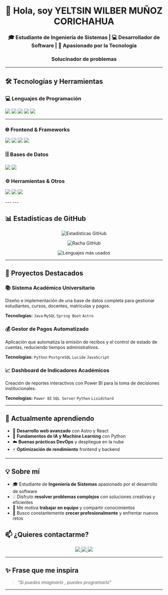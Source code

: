 <h1 align="center">👋 Hola, soy YELTSIN WILBER MUÑOZ CORICHAHUA</h1>
<h3 align="center">🎓 Estudiante de Ingeniería de Sistemas | 💻 Desarrollador de Software | 🚀 Apasionado por la Tecnología</h3>
<h3 align="center"> Solucinador de problemas </h3>

---

## 🛠️ **Tecnologías y Herramientas**

### 💻 **Lenguajes de Programación**
<p>
  <img src="https://img.shields.io/badge/Python-3776AB?style=for-the-badge&logo=python&logoColor=white" />
  <img src="https://img.shields.io/badge/Java-ED8B00?style=for-the-badge&logo=java&logoColor=white" />
  <img src="https://img.shields.io/badge/JavaScript-F7DF1E?style=for-the-badge&logo=javascript&logoColor=black" />
  <img src="https://img.shields.io/badge/C++-00599C?style=for-the-badge&logo=c%2B%2B&logoColor=white" />
  <img src="https://img.shields.io/badge/C-A8B9CC?style=for-the-badge&logo=c&logoColor=black" />
</p>

---
### 🌐 **Frontend & Frameworks**
<p>
  <img src="https://img.shields.io/badge/Astro-FF5D01?style=for-the-badge&logo=astro&logoColor=white" />
  <img src="https://img.shields.io/badge/React-61DAFB?style=for-the-badge&logo=react&logoColor=black" />
  <img src="https://img.shields.io/badge/Lucide-FF6B35?style=for-the-badge&logo=lightning&logoColor=white" />
  <img src="https://img.shields.io/badge/Lisidchard-4A90E2?style=for-the-badge&logo=library&logoColor=white" />
</p>

### 🗄️ **Bases de Datos**
<p>
  <img src="https://img.shields.io/badge/MySQL-4479A1?style=for-the-badge&logo=mysql&logoColor=white" />
  <img src="https://img.shields.io/badge/SQL%20Server-CC2927?style=for-the-badge&logo=microsoft-sql-server&logoColor=white" />
</p>

### ⚙️ **Herramientas & Otros**
<p>
  <img src="https://img.shields.io/badge/Git-F05032?style=for-the-badge&logo=git&logoColor=white" />
  <img src="https://img.shields.io/badge/VS%20Code-007ACC?style=for-the-badge&logo=visual-studio-code&logoColor=white" />
  <img src="https://img.shields.io/badge/Power%20BI-F2C811?style=for-the-badge&logo=powerbi&logoColor=black" />
</p>
---
---

## 📊 **Estadísticas de GitHub**

<div align="center">
  
  ![Estadísticas GitHub](https://github-readme-stats.vercel.app/api?username=Yeltsin-MC&show_icons=true&theme=radical&hide_border=true)

  ![Racha GitHub](https://streak-stats.demolab.com?user=Yeltsin-MC&theme=radical&hide_border=true)
  
  ![Lenguajes más usados](https://github-readme-stats.vercel.app/api/top-langs/?username=Yeltsin-MC&layout=compact&theme=radical&hide_border=true)

</div>

---


## 🚀 **Proyectos Destacados**

### 📚 **Sistema Académico Universitario**
Diseño e implementación de una base de datos completa para gestionar estudiantes, cursos, docentes, matrículas y pagos.

**Tecnologías:** `Java` `MySQL` `Spring Boot` `Astro`

### 💰 **Gestor de Pagos Automatizado**
Aplicación que automatiza la emisión de recibos y el control de estado de cuentas, reduciendo tiempos administrativos.

**Tecnologías:** `Python` `PostgreSQL` `Lucide` `JavaScript`

### 📈 **Dashboard de Indicadores Académicos**
Creación de reportes interactivos con Power BI para la toma de decisiones institucionales.

**Tecnologías:** `Power BI` `SQL Server` `Python` `Lisidchard`

---
## 🌱 **Actualmente aprendiendo**
- 🎯 **Desarrollo web avanzado** con Astro y React
- 🤖 **Fundamentos de IA y Machine Learning** con Python
- ☁️ **Buenas prácticas DevOps** y despliegue en la nube
- ⚡ **Optimización de rendimiento** frontend y backend

---
## 💡 **Sobre mí**
- 🎓 Estudiante de **Ingeniería de Sistemas** apasionado por el desarrollo de software
- 💡 Disfruto **resolver problemas complejos** con soluciones creativas y eficientes
- 🤝 Me motiva **trabajar en equipo** y compartir conocimientos
- 🎯 Busco constantemente **crecer profesionalmente** y enfrentar nuevos retos

## 📫 **¿Quieres contactarme?**

<p align="center">
  <a href="https://www.linkedin.com/in/yeltsin-wilber-mu%C3%B1oz-corichahua-853576363/" target="_blank">
    <img src="https://img.shields.io/badge/LinkedIn-0077B5?style=for-the-badge&logo=linkedin&logoColor=white" />
  </a>
  <a href="https://github.com/Yeltsin-MC" target="_blank">
    <img src="https://img.shields.io/badge/GitHub-181717?style=for-the-badge&logo=github&logoColor=white" />
  </a>
  <a href="mailto:yeltsin.munoz.27@unsch.edu.pe" target="_blank">
    <img src="https://img.shields.io/badge/Gmail-D14836?style=for-the-badge&logo=gmail&logoColor=white" />
  </a>
</p>

---
## ✨ **Frase que me inspira**
> *"Si puedes imaginarlo , puedes programarlo"*

---
